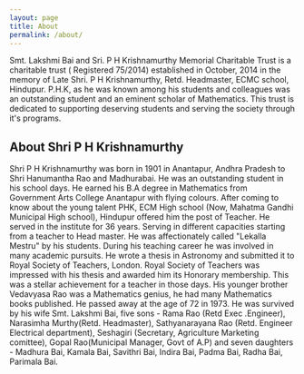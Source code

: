 ```yaml
---
layout: page
title: About
permalink: /about/
---
```


Smt. Lakshmi Bai and Sri. P H Krishnamurthy Memorial Charitable Trust is a charitable trust ( Registered 75/2014) established in October, 2014 in the memory of Late Shri. P H Krishnamurthy, Retd. Headmaster, ECMC school, Hindupur. P.H.K, as he was known among his students and colleagues was an outstanding student and an eminent scholar of Mathematics. This trust is dedicated to supporting deserving students and serving the society through it's programs.

<h2>About Shri P H Krishnamurthy</h2>

Shri P H Krishnamurthy was born in 1901 in Anantapur, Andhra Pradesh to Shri Hanumantha Rao and Madhurabai. He was an outstanding student in his school days. He earned his B.A degree in Mathematics from Government Arts College Anantapur with flying colours.
After coming to know about the young talent PHK, ECM High school (Now, Mahatma Gandhi Municipal High school), Hindupur offered him the post of Teacher. He served in the institute for 36 years. Serving in different capacities starting from a teacher to Head master. He was affectionately called "Lekalla Mestru" by his students. 
During his teaching career he was involved in many academic pursuits. He wrote a thesis in Astronomy and submitted it to Royal Society of Teachers, London. Royal Society of Teachers was impressed with his thesis and awarded him its Honorary membership. This was a stellar achievement for a teacher in those days. His younger brother Vedavyasa Rao was a Mathematics genius, he had many Mathematics books published. 
He passed away at the age of 72 in 1973. He was survived by his wife Smt. Lakshmi Bai, five sons - Rama Rao (Retd Exec .Engineer), Narasimha Murthy(Retd. Headmaster), Sathyanarayana Rao (Retd. Engineer Electrical department), Seshagiri (Secretary, Agriculture Marketing comittee), Gopal Rao(Municipal Manager, Govt of A.P) and seven daughters - Madhura Bai, Kamala Bai, Savithri Bai, Indira Bai, Padma Bai, Radha Bai, Parimala Bai. 
<br>
<br>